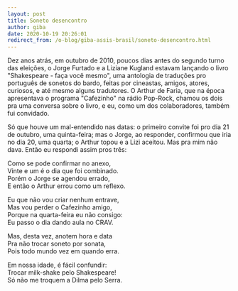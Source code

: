 ```yaml
---
layout: post
title: Soneto desencontro
author: giba
date: 2020-10-19 20:26:01
redirect_from: /o-blog/giba-assis-brasil/soneto-desencontro.html
---
```


Dez anos atrás, em outubro de 2010, poucos dias antes do segundo turno das eleições, o Jorge Furtado e a Liziane Kugland estavam lançando o livro "Shakespeare - faça você mesmo", uma antologia de traduções pro português de sonetos do bardo, feitas por cineastas, amigos, atores, curiosos, e até mesmo alguns tradutores. O Arthur de Faria, que na época apresentava o programa "Cafezinho" na rádio Pop-Rock, chamou os dois pra uma conversa sobre o livro, e eu, como um dos colaboradores, também fui convidado.

Só que houve um mal-entendido nas datas: o primeiro convite foi pro dia 21 de outubro, uma quinta-feira; mas o Jorge, ao responder, confirmou que iria no dia 20, uma quarta; o Arthur topou e a Lizi aceitou. Mas pra mim não dava. Então eu respondi assim pros três:

Como se pode confirmar no anexo,\
Vinte e um é o dia que foi combinado.\
Porém o Jorge se agendou errado,\
E então o Arthur errou como um reflexo.

Eu que não vou criar nenhum entrave,\
Mas vou perder o Cafezinho amigo,\
Porque na quarta-feira eu não consigo:\
Eu passo o dia dando aula no CRAV.

Mas, desta vez, anotem hora e data\
Pra não trocar soneto por sonata,\
Pois todo mundo vez em quando erra.

Em nossa idade, é fácil confundir:\
Trocar milk-shake pelo Shakespeare!\
Só não me troquem a Dilma pelo Serra.

<!--EndFragment-->
